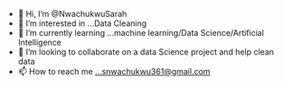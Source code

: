 - 👋 Hi, I’m @NwachukwuSarah
- 👀 I’m interested in ...Data Cleaning
- 🌱 I’m currently learning ...machine learning/Data Science/Artificial Intelligence
- 💞️ I’m looking to collaborate on a data Science project and help clean data
- 📫 How to reach me ...snwachukwu361@gmail.com

<!---
NwachukwuSarah/NwachukwuSarah is a ✨ special ✨ repository because its `README.md` (this file) appears on your GitHub profile.
You can click the Preview link to take a look at your changes.
--->
